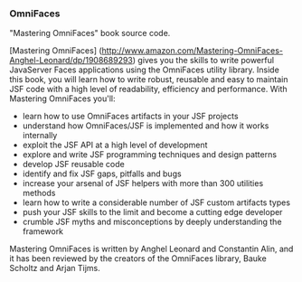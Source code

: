 ### OmniFaces
"Mastering OmniFaces" book source code.

[Mastering OmniFaces] (http://www.amazon.com/Mastering-OmniFaces-Anghel-Leonard/dp/1908689293) gives you the skills to write powerful JavaServer Faces applications using the OmniFaces utility library.
Inside this book, you will learn how to write robust, reusable and easy to maintain JSF code with a high level of readability, efficiency and performance. With Mastering OmniFaces you'll:

 * learn how to use OmniFaces artifacts in your JSF projects
 * understand how OmniFaces/JSF is implemented and how it works internally
 * exploit the JSF API at a high level of development
 * explore and write JSF programming techniques and design patterns
 * develop JSF reusable code
 * identify and fix JSF gaps, pitfalls and bugs
 * increase your arsenal of JSF helpers with more than 300 utilities methods
 * learn how to write a considerable number of JSF custom artifacts types
 * push your JSF skills to the limit and become a cutting edge developer
 * crumble JSF myths and misconceptions by deeply understanding the framework 
 
Mastering OmniFaces is written by Anghel Leonard and Constantin Alin, and it has been reviewed by the creators of the OmniFaces library, Bauke Scholtz and Arjan Tijms.
